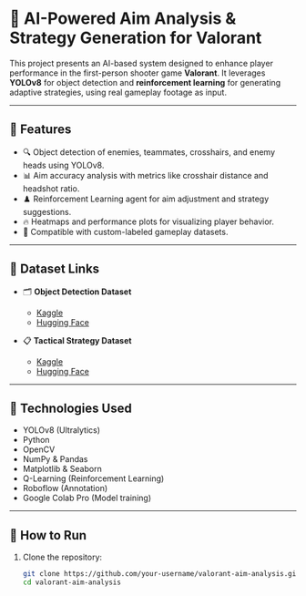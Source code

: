 # 🎯 AI-Powered Aim Analysis & Strategy Generation for Valorant

This project presents an AI-based system designed to enhance player performance in the first-person shooter game **Valorant**. It leverages **YOLOv8** for object detection and **reinforcement learning** for generating adaptive strategies, using real gameplay footage as input.

---

## 📌 Features

- 🔍 Object detection of enemies, teammates, crosshairs, and enemy heads using YOLOv8.
- 📊 Aim accuracy analysis with metrics like crosshair distance and headshot ratio.
- ♟️ Reinforcement Learning agent for aim adjustment and strategy suggestions.
- 🔥 Heatmaps and performance plots for visualizing player behavior.
- 📁 Compatible with custom-labeled gameplay datasets.

---

## 📂 Dataset Links

- 🗂 **Object Detection Dataset**  
  - [Kaggle](https://www.kaggle.com/datasets/dasunoutis/valorant-object-detection-dataset)  
  - [Hugging Face](https://huggingface.co/datasets/Dasun01/Valorant-Object-Detection-Dataset)

- 📋 **Tactical Strategy Dataset**  
  - [Kaggle](https://www.kaggle.com/datasets/dasunoutis/valorant-strategies)  
  - [Hugging Face](https://huggingface.co/datasets/Dasun01/valorant_strategies)

---

## 🧠 Technologies Used

- YOLOv8 (Ultralytics)
- Python
- OpenCV
- NumPy & Pandas
- Matplotlib & Seaborn
- Q-Learning (Reinforcement Learning)
- Roboflow (Annotation)
- Google Colab Pro (Model training)

---

## 🚀 How to Run

1. Clone the repository:
   ```bash
   git clone https://github.com/your-username/valorant-aim-analysis.git
   cd valorant-aim-analysis
